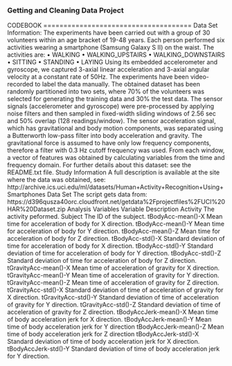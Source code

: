<h3>Getting and Cleaning Data Project</h3>
CODEBOOK
=====================================
Data Set Information:
The experiments have been carried out with a group of 30 volunteers within an age bracket of 19-48 years. Each person performed six activities wearing a smartphone (Samsung Galaxy S II) on the waist.
The activities are:
•	WALKING
•	WALKING_UPSTAIRS
•	WALKING_DOWNSTAIRS
•	SITTING
•	STANDING
•	LAYING
Using its embedded accelerometer and gyroscope, we captured 3-axial linear acceleration and 3-axial angular velocity at a constant rate of 50Hz. The experiments have been video-recorded to label the data manually. 
The obtained dataset has been randomly partitioned into two sets, where 70% of the volunteers was selected for generating the training data and 30% the test data.
The sensor signals (accelerometer and gyroscope) were pre-processed by applying noise filters and then sampled in fixed-width sliding windows of 2.56 sec and 50% overlap (128 readings/window). 
The sensor acceleration signal, which has gravitational and body motion components, was separated using a Butterworth low-pass filter into body acceleration and gravity. The gravitational force is assumed to have only low frequency components, therefore a filter with 0.3 Hz cutoff frequency was used. From each window, a vector of features was obtained by calculating variables from the time and frequency domain.
For further details about this dataset: see the README.txt file.
Study Information
A full description is available at the site where the data was obtained, see:
http://archive.ics.uci.edu/ml/datasets/Human+Activity+Recognition+Using+Smartphones
Data Set
The script gets data from:
https://d396qusza40orc.cloudfront.net/getdata%2Fprojectfiles%2FUCI%20HAR%20Dataset.zip
Analysis Variables
Variable	Description
Activity	The activity peformed.
Subject	The ID of the subject.
tBodyAcc-mean()-X	Mean time for acceleration of body for X direction.
tBodyAcc-mean()-Y	Mean time for acceleration of body for Y direction.
tBodyAcc-mean()-Z	Mean time for acceleration of body for Z direction.
tBodyAcc-std()-X	Standard deviation of time for acceleration of body for X direction.
tBodyAcc-std()-Y	Standard deviation of time for acceleration of body for Y direction.
tBodyAcc-std()-Z	Standard deviation of time for acceleration of body for Z direction.
tGravityAcc-mean()-X	Mean time of acceleration of gravity for X direction.
tGravityAcc-mean()-Y	Mean time of acceleration of gravity for Y direction.
tGravityAcc-mean()-Z	Mean time of acceleration of gravity for Z direction.
tGravityAcc-std()-X	Standard deviation of time of acceleration of gravity for X direction.
tGravityAcc-std()-Y	Standard deviation of time of acceleration of gravity for Y direction.
tGravityAcc-std()-Z	Standard deviation of time of acceleration of gravity for Z direction.
tBodyAccJerk-mean()-X	Mean time of body acceleration jerk for X direction.
tBodyAccJerk-mean()-Y	Mean time of body acceleration jerk for Y direction
tBodyAccJerk-mean()-Z	Mean time of body acceleration jerk for Z direction
tBodyAccJerk-std()-X	Standard deviation of time of body acceleration jerk for X direction.
tBodyAccJerk-std()-Y	Standard deviation of time of body acceleration jerk for Y direction.

